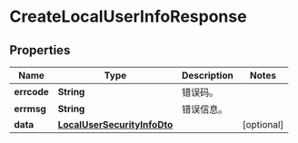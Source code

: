 
# CreateLocalUserInfoResponse

## Properties
Name | Type | Description | Notes
------------ | ------------- | ------------- | -------------
**errcode** | **String** | 错误码。 | 
**errmsg** | **String** | 错误信息。 | 
**data** | [**LocalUserSecurityInfoDto**](LocalUserSecurityInfoDto.md) |  |  [optional]



